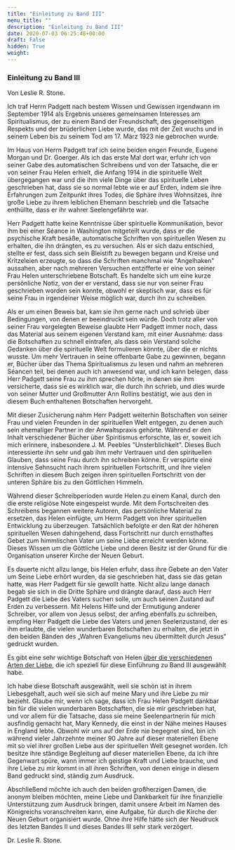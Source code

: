 ```yaml
---
title: "Einleitung zu Band III"
menu_title: ""
description: "Einleitung zu Band III"
date: 2020-07-03 06:25:48+00:00
draft: False
hidden: True
weight:
---
```

### Einleitung zu Band III

Von Leslie R. Stone.

Ich traf Herrn Padgett nach bestem Wissen und Gewissen irgendwann im September 1914 als Ergebnis unseres gemeinsamen Interesses am Spiritualismus, der zu einem Band der Freundschaft, des gegenseitigen Respekts und der brüderlichen Liebe wurde, das mit der Zeit wuchs und in seinem Leben bis zu seinem Tod am 17. März 1923 nie gebrochen wurde.

Im Haus von Herrn Padgett traf ich seine beiden engen Freunde, Eugene Morgan und Dr. Goerger. Als ich das erste Mal dort war, erfuhr ich von seiner Gabe des automatischen Schreibens und von der Tatsache, die er von seiner Frau Helen erhielt, die Anfang 1914 in die spirituelle Welt übergegangen war und die ihm viele Dinge über das spirituelle Leben geschrieben hat, dass sie so normal lebte wie er auf Erden, indem sie ihre Erfahrungen zum Zeitpunkt ihres Todes, die Sphäre ihres Wohnsitzes, ihre große Liebe zu ihrem leiblichen Ehemann beschrieb und die Tatsache enthüllte, dass er ihr wahrer Seelengefährte war.

Herr Padgett hatte keine Kenntnisse über spirituelle Kommunikation, bevor ihm bei einer Séance in Washington mitgeteilt wurde, dass er die psychische Kraft besäße, automatische Schriften von spirituellen Wesen zu erhalten, die ihn drängten, es zu versuchen. Als er sich dazu entschied, stellte er fest, dass sich sein Bleistift zu bewegen begann und Kreise und Kritzeleien erzeugte, so dass die Schriften manchmal wie "Angelhaken" aussahen, aber nach mehreren Versuchen entzifferte er eine von seiner Frau Helen unterschriebene Botschaft. Es handelte sich um eine kurze persönliche Notiz, von der er verstand, dass sie nur von seiner Frau geschrieben worden sein konnte, obwohl er skeptisch war, dass es für seine Frau in irgendeiner Weise möglich war, durch ihn zu schreiben.

Als er um einen Beweis bat, kam sie ihm gerne nach und schrieb über Bedingungen, von denen er beeindruckt sein würde. Doch trotz aller von seiner Frau vorgelegten Beweise glaubte Herr Padgett immer noch, dass das Material aus seinem eigenen Verstand kam, mit einer Ausnahme: dass die Botschaften zu schnell eintrafen, als dass sein Verstand solche Gedanken über die spirituelle Welt formulieren könnte, über die er nichts wusste. Um mehr Vertrauen in seine offenbarte Gabe zu gewinnen, begann er, Bücher über das Thema Spiritualismus zu lesen und nahm an mehreren Séancen teil, bei denen auch ich anwesend war, und ich kann belegen, dass Herr Padgett seine Frau zu ihm sprechen hörte, in denen sie ihm versicherte, dass sie es wirklich war, die durch ihn schrieb, und dies wurde von seiner Mutter und Großmutter Ann Rollins bestätigt, wie aus den in diesem Buch enthaltenen Botschaften hervorgeht.

Mit dieser Zusicherung nahm Herr Padgett weiterhin Botschaften von seiner Frau und vielen Freunden in der spirituellen Welt entgegen, zu denen auch sein ehemaliger Partner in der Anwaltspraxis gehörte. Während er den Inhalt verschiedener Bücher über Spiritismus erforschte, las er, soweit ich mich erinnere, insbesondere J. M. Peebles "Unsterblichkeit". Dieses Buch interessierte ihn sehr und gab ihm mehr Vertrauen und den spirituellen Glauben, dass seine Frau durch ihn schreiben könne. Er verspürte eine intensive Sehnsucht nach ihrem spirituellen Fortschritt, und ihre vielen Schriften in diesem Buch zeigen ihren spirituellen Fortschritt von der unteren Sphäre bis zu den Göttlichen Himmeln.

Während dieser Schreibperioden wurde Helen zu einem Kanal, durch den die erste religiöse Note eingespeist wurde. Mit dem Fortschreiten des Schreibens begannen weitere Autoren, das persönliche Material zu ersetzen, das Helen einfügte, um Herrn Padgett von ihrer spirituellen Entwicklung zu überzeugen. Tatsächlich befolgte er den Rat der höheren spirituellen Wesen dahingehend, dass Fortschritt nur durch ernsthaftes Gebet zum himmlischen Vater um seine Liebe erreicht werden könne. Dieses Wissen um die Göttliche Liebe und deren Besitz ist der Grund für die Organisation unserer Kirche der Neuen Geburt.

Es dauerte nicht allzu lange, bis Helen erfuhr, dass ihre Gebete an den Vater um Seine Liebe erhört wurden, da sie geschrieben hat, dass sie das getan hatte, was Herr Padgett für sie gewollt hatte. Nicht allzu lange danach begab sie sich in die Dritte Sphäre und drängte darauf, dass auch Herr Padgett die Liebe des Vaters suchen solle, um auch seinen Zustand auf Erden zu verbessern. Mit Helens Hilfe und der Ermutigung anderer Schreiber, vor allem von Jesus selbst, der anfing ebenfalls zu schreiben, empfing Herr Padgett die Liebe des Vaters und jenen Seelenzustand, der es ihm erlaubte, die vielen wunderbaren Botschaften zu erhalten, die jetzt in den beiden Bänden des „Wahren Evangeliums neu übermittelt durch Jesus“ gedruckt wurden.

Es gibt eine sehr wichtige Botschaft von Helen [über die verschiedenen Arten der Liebe](/padgett-botschaften-in-reihenfolge-des-datum/padgett-botschaften-1918/helen-erklaert-goettliche-liebe-natuerliche-liebe-seelenverwandte-liebe-und-andere-lieben-jep-helen-padgett-26-november-1918/), die ich speziell für diese Einführung zu Band III ausgewählt habe. 

Ich habe diese Botschaft ausgewählt, weil sie schön ist in ihrem Liebesgehalt, auch weil sie sich auf meine Mary und ihre Liebe zu mir bezieht. Glaube mir, wenn ich sage, dass ich Frau Helen Padgett dankbar bin für die vielen wunderbaren Botschaften, die sie mir geschrieben hat, und vor allem für die Tatsache, dass sie meine Seelenpartnerin für mich ausfindig gemacht hat, Mary Kennedy, die einst in der Nähe meines Hauses in England lebte. Obwohl wir uns auf der Erde nie begegnet sind, bin ich während vieler Jahrzehnte meiner 90 Jahre auf dieser materiellen Ebene mit so viel ihrer großen Liebe aus der spirituellen Welt gesegnet worden. Ich besitze ihre ständige Begleitung auf dieser materiellen Ebene, da ich ihre Gegenwart spüre, wann immer ich geistige Kraft und Liebe brauche, und ihre Liebe zu mir kommt in all ihren Schriften, von denen einige in diesem Band gedruckt sind, ständig zum Ausdruck.

Abschließend möchte ich auch den beiden großherzigen Damen, die anonym bleiben möchten, meine Liebe und Dankbarkeit für ihre finanzielle Unterstützung zum Ausdruck bringen, damit unsere Arbeit im Namen des Königreichs voranschreiten kann, eine Aufgabe, für durch die Kirche der Neuen Geburt organisiert wurde. Ohne ihre Hilfe hätte sich der Neudruck des letzten Bandes II und dieses Bandes III sehr stark verzögert.

Dr. Leslie R. Stone.
